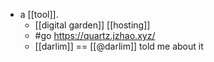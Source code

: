 - a [[tool]].
    - [[digital garden]] [[hosting]]
    - #go https://quartz.jzhao.xyz/
    - [[darlim]] == [[@darlim]] told me about it